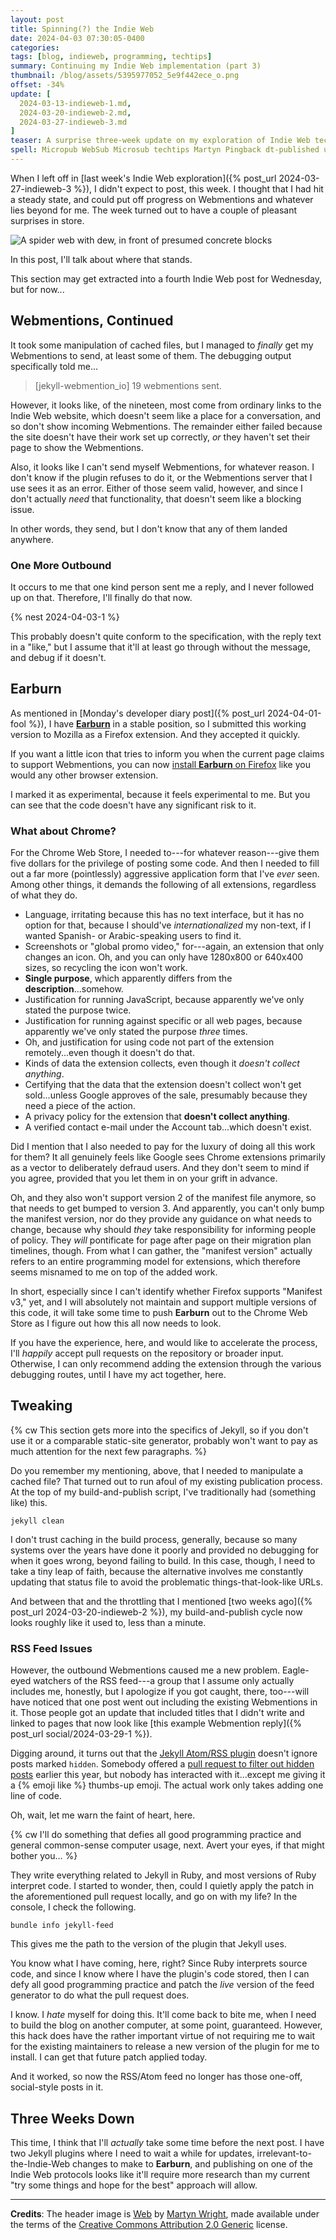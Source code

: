 ```yaml
---
layout: post
title: Spinning(?) the Indie Web
date: 2024-04-03 07:30:05-0400
categories:
tags: [blog, indieweb, programming, techtips]
summary: Continuing my Indie Web implementation (part 3)
thumbnail: /blog/assets/5395977052_5e9f442ece_o.png
offset: -34%
update: [
  2024-03-13-indieweb-1.md,
  2024-03-20-indieweb-2.md,
  2024-03-27-indieweb-3.md
]
teaser: A surprise three-week update on my exploration of Indie Web technologies and where things stand.
spell: Micropub WebSub Microsub techtips Martyn Pingback dt-published u-url Earburn Thue davy basename_without_ext DocumentDrop devjournal basename webmention io webmentions grift
---
```


When I left off in [last week's Indie Web exploration]({% post_url 2024-03-27-indieweb-3 %}), I didn't expect to post, this week.  I thought that I had hit a steady state, and could put off progress on Webmentions and whatever lies beyond for me.  The week turned out to have a couple of pleasant surprises in store.

![A spider web with dew, in front of presumed concrete blocks](/blog/assets/5395977052_5e9f442ece_o.png "I seriously thought about getting a different web image for every post, but this will do fine until I get tired of it...")

In this post, I'll talk about where that stands.

This section may get extracted into a fourth Indie Web post for Wednesday, but for now...

## Webmentions, Continued

It took some manipulation of cached files, but I managed to *finally* get my Webmentions to send, at least some of them.  The debugging output specifically told me...

 > [jekyll-webmention_io] 19 webmentions sent.

However, it looks like, of the nineteen, most come from ordinary links to the Indie Web website, which doesn't seem like a place for a conversation, and so don't show incoming Webmentions.  The remainder either failed because the site doesn't have their work set up correctly, *or* they haven't set their page to show the Webmentions.

Also, it looks like I can't send myself Webmentions, for whatever reason.  I don't know if the plugin refuses to do it, or the Webmentions server that I use sees it as an error.  Either of those seem valid, however, and since I don't actually *need* that functionality, that doesn't seem like a blocking issue.

In other words, they send, but I don't know that any of them landed anywhere.

### One More Outbound

It occurs to me that one kind person sent me a reply, and I never followed up on that.  Therefore, I'll finally do that now.

{% nest 2024-04-03-1 %}

This probably doesn't quite conform to the specification, with the reply text in a "like," but I assume that it'll at least go through without the message, and debug if it doesn't.

## Earburn

As mentioned in [Monday's developer diary post]({% post_url 2024-04-01-fool %}), I have [**Earburn**](https://github.com/jcolag/earburn) in a stable position, so I submitted this working version to Mozilla as a Firefox extension.  And they accepted it quickly.

If you want a little icon that tries to inform you when the current page claims to support Webmentions, you can now [install **Earburn** on Firefox](https://addons.mozilla.org/en-US/firefox/addon/earburn/) like you would any other browser extension.

I marked it as experimental, because it feels experimental to me.  But you can see that the code doesn't have any significant risk to it.

### What about Chrome?

For the Chrome Web Store, I needed to---for whatever reason---give them five dollars for the privilege of posting some code.  And then I needed to fill out a far more (pointlessly) aggressive application form that I've *ever* seen.  Among other things, it demands the following of all extensions, regardless of what they do.

 * Language, irritating because this has no text interface, but it has no option for that, because I should've *internationalized* my non-text, if I wanted Spanish- or Arabic-speaking users to find it.
 * Screenshots or "global promo video," for---again, an extension that only changes an icon.  Oh, and you can only have 1280x800 or 640x400 sizes, so recycling the icon won't work.
 * **Single purpose**, which apparently differs from the **description**...somehow.
 * Justification for running JavaScript, because apparently we've only stated the purpose twice.
 * Justification for running against specific or all web pages, because apparently we've only stated the purpose *three* times.
 * Oh, and justification for using code not part of the extension remotely...even though it doesn't do that.
 * Kinds of data the extension collects, even though it *doesn't collect anything*.
 * Certifying that the data that the extension doesn't collect won't get sold...unless Google approves of the sale, presumably because they need a piece of the action.
 * A privacy policy for the extension that **doesn't collect anything**.
 * A verified contact e-mail under the Account tab...which doesn't exist.

Did I mention that I also needed to pay for the luxury of doing all this work for them?  It all genuinely feels like Google sees Chrome extensions primarily as a vector to deliberately defraud users.  And they don't seem to mind if you agree, provided that you let them in on your grift in advance.

Oh, and they also won't support version 2 of the manifest file anymore, so that needs to get bumped to version 3.  And apparently, you can't only bump the manifest version, nor do they provide any guidance on what needs to change, because why should *they* take responsibility for informing people of policy.  They *will* pontificate for page after page on their migration plan timelines, though.  From what I can gather, the "manifest version" actually refers to an entire programming model for extensions, which therefore seems misnamed to me on top of the added work.

In short, especially since I can't identify whether Firefox supports "Manifest v3," yet, and I will absolutely not maintain and support multiple versions of this code, it will take some time to push **Earburn** out to the Chrome Web Store as I figure out how this all now needs to look.

If you have the experience, here, and would like to accelerate the process, I'll *happily* accept pull requests on the repository or broader input.  Otherwise, I can only recommend adding the extension through the various debugging routes, until I have my act together, here.

## Tweaking

{% cw This section gets more into the specifics of Jekyll, so if you don't use it or a comparable static-site generator, probably won't want to pay as much attention for the next few paragraphs. %}

Do you remember my mentioning, above, that I needed to manipulate a cached file?  That turned out to run afoul of my existing publication process.  At the top of my build-and-publish script, I've traditionally had (something like) this.

```console
jekyll clean
```

I don't trust caching in the build process, generally, because so many systems over the years have done it poorly and provided no debugging for when it goes wrong, beyond failing to build.  In this case, though, I need to take a tiny leap of faith, because the alternative involves me constantly updating that status file to avoid the problematic things-that-look-like URLs.

And between that and the throttling that I mentioned [two weeks ago]({% post_url 2024-03-20-indieweb-2 %}), my build-and-publish cycle now looks roughly like it used to, less than a minute.

### RSS Feed Issues

However, the outbound Webmentions caused me a new problem.  Eagle-eyed watchers of the RSS feed---a group that I assume only actually includes me, honestly, but I apologize if you got caught, there, too---will have noticed that one post went out including the existing Webmentions in it.  Those people got an update that included titles that I didn't write and linked to pages that now look like [this example Webmention reply]({% post_url social/2024-03-29-1 %}).

Digging around, it turns out that the [Jekyll Atom/RSS plugin](https://github.com/jekyll/jekyll-feed) doesn't ignore posts marked `hidden`.  Somebody offered a [pull request to filter out hidden posts](https://github.com/jekyll/jekyll-feed/pull/404) earlier this year, but nobody has interacted with it...except me giving it a {% emoji like %} thumbs-up emoji.  The actual work only takes adding one line of code.

Oh, wait, let me warn the faint of heart, here.

{% cw I'll do something that defies all good programming practice and general common-sense computer usage, next.  Avert your eyes, if that might bother you... %}

They write everything related to Jekyll in Ruby, and most versions of Ruby interpret code.  I started to wonder, then, could I quietly apply the patch in the aforementioned pull request locally, and go on with my life?  In the console, I check the following.

```console
bundle info jekyll-feed
```

This gives me the path to the version of the plugin that Jekyll uses.

You know what I have coming, here, right?  Since Ruby interprets source code, and since I know where I have the plugin's code stored, then I can defy all good programming practice and patch the *live* version of the feed generator to do what the pull request does.

I know.  I *hate* myself for doing this.  It'll come back to bite me, when I need to build the blog on another computer, at some point, guaranteed.  However, this hack does have the rather important virtue of not requiring me to wait for the existing maintainers to release a new version of the plugin for me to install.  I can get that future patch applied today.

And it worked, so now the RSS/Atom feed no longer has those one-off, social-style posts in it.

## Three Weeks Down

This time, I think that I'll *actually* take some time before the next post.  I have two Jekyll plugins where I need to wait a while for updates, irrelevant-to-the-Indie-Web changes to make to **Earburn**, and publishing on one of the Indie Web protocols looks like it'll require more research than my current "try some things and hope for the best" approach will allow.

---

**Credits**:  The header image is [Web](https://www.flickr.com/photos/35521221@N05/5395977052) by [Martyn Wright](https://www.flickr.com/photos/martyn404/), made available under the terms of the [Creative Commons Attribution 2.0 Generic](https://creativecommons.org/licenses/by/2.0/) license.

[^1]: No comments from the peanut gallery, please.  I've already made those exact jokes about the quality of ordinary posts...
